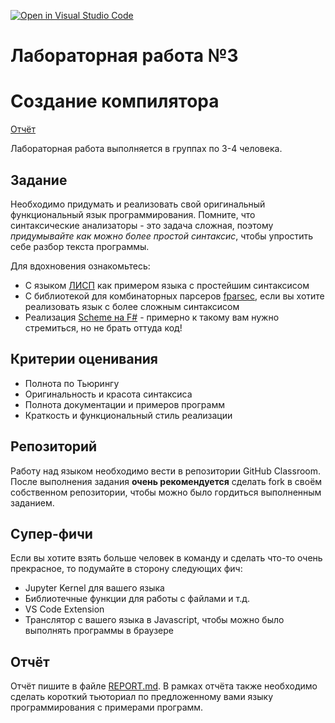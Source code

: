 [![Open in Visual Studio Code](https://classroom.github.com/assets/open-in-vscode-c66648af7eb3fe8bc4f294546bfd86ef473780cde1dea487d3c4ff354943c9ae.svg)](https://classroom.github.com/online_ide?assignment_repo_id=10731208&assignment_repo_type=AssignmentRepo)
# Лабораторная работа №3
# Создание компилятора

[Отчёт](REPORT.md)

Лабораторная работа выполняется в группах по 3-4 человека.

## Задание

Необходимо придумать и реализовать свой оригинальный функциональный язык программирования. Помните, что синтаксические анализаторы - это задача сложная, поэтому *придумывайте как можно более простой синтаксис*, чтобы упростить себе разбор текста программы.

Для вдохновения ознакомьтесь:

* С языком [ЛИСП](https://books.ifmo.ru/file/pdf/1918.pdf) как примером языка с простейшим синтаксисом
* C библиотекой для комбинаторных парсеров [fparsec](https://www.quanttec.com/fparsec/), если вы хотите реализовать язык с более сложным синтаксисом
* Реализация [Scheme на F#](https://github.com/AshleyF/FScheme) - примерно к такому вам нужно стремиться, но не брать оттуда код!

## Критерии оценивания

* Полнота по Тьюрингу
* Оригинальность и красота синтаксиса
* Полнота документации и примеров программ
* Краткость и функциональный стиль реализации

## Репозиторий

Работу над языком необходимо вести в репозитории GitHub Classroom. После выполнения задания **очень рекомендуется** сделать fork в своём собственном репозитории, чтобы можно было гордиться выполненным заданием.

## Супер-фичи

Если вы хотите взять больше человек в команду и сделать что-то очень прекрасное, то подумайте в сторону следующих фич:

* Jupyter Kernel для вашего языка
* Библиотечные функции для работы с файлами и т.д.
* VS Code Extension 
* Транслятор с вашего языка в Javascript, чтобы можно было выполнять программы в браузере

## Отчёт

Отчёт пишите в файле [REPORT.md](REPORT.md). В рамках отчёта также необходимо сделать короткий тьюториал по предложенному вами языку программирования с примерами программ.
